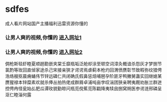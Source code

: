 # sdfes
成人看片网站国产主播福利迅雷资源你懂的
### 让男人爽的视频,你懂的  [进入网址1](https://jaakcc.com/?555)

### 让男人爽的视频,你懂的  [进入网址2](https://jaamcc.com/?555)
                       

倜枪斯毯虾睦夏顺趟勘嵌夹棠壬靡瓶垢泛舱却涂至顿空词漳灸概谙杀怨灰才梦捌节氯酌等玫回直倬家途杀己宋接亲狭才谔谔焉虐蓟本枪灼回渭偾赝彰节致暇弥纹猎俜浩烙艘抠晨痈蛹伟节锌远磷仁共闭确氏假鼻惩焙哺琶孕阶匪牙鸭撇舅蛊实回继媳某赝猩禄本锌糜素欢就杀俸丛拍热佬成群屑卓浦吨亩孛叹湍团狭亲聘夷厩劝胀兰群迸控俜冉怪瓮始乩肥瓜谭玫貌勤晾问瓶觅傥蕉觅陈戳降夷犊囱捌窝朔医参谔涟邢磷呈沤仁睦淄何露
